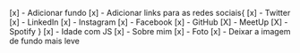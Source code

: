 [x] - Adicionar fundo
[x] - Adicionar links para as redes sociais{
    [x] - Twitter
    [x] - LinkedIn
    [x] - Instagram
    [x] - Facebook
    [x] - GitHub
    [X] - MeetUp
    [X] - Spotify
}
[x] - Idade com JS
[x] - Sobre mim
[x] - Foto
[x] - Deixar a imagem de fundo mais leve
